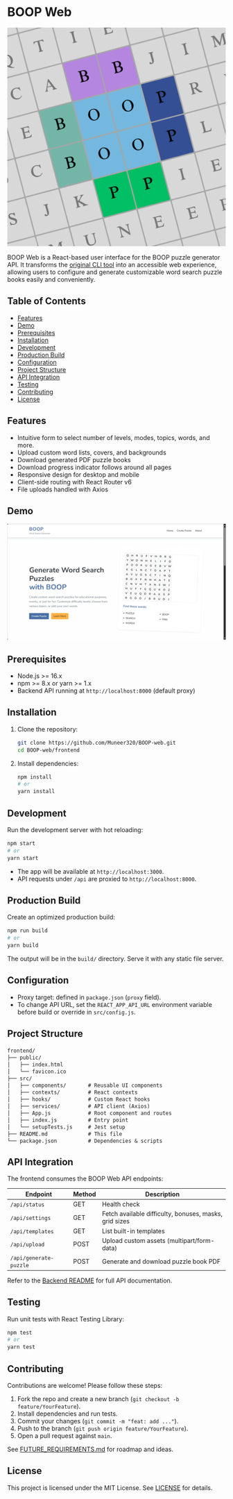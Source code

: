 # BOOP Web
![BOOP Logo](src/assets/logo.svg)

BOOP Web is a React-based user interface for the BOOP puzzle generator API. It transforms the [original CLI tool](https://github.com/Muneer320/BOOP) into an accessible web experience, allowing users to configure and generate customizable word search puzzle books easily and conveniently.

## Table of Contents

- [Features](#features)
- [Demo](#demo)
- [Prerequisites](#prerequisites)
- [Installation](#installation)
- [Development](#development)
- [Production Build](#production-build)
- [Configuration](#configuration)
- [Project Structure](#project-structure)
- [API Integration](#api-integration)
- [Testing](#testing)
- [Contributing](#contributing)
- [License](#license)

## Features

- Intuitive form to select number of levels, modes, topics, words, and more.
- Upload custom word lists, covers, and backgrounds
- Download generated PDF puzzle books
- Download progress indicator follows around all pages
- Responsive design for desktop and mobile
- Client-side routing with React Router v6
- File uploads handled with Axios

## Demo

![BOOP Frontend Screenshot](static/Home-page.png)

## Prerequisites

- Node.js >= 16.x
- npm >= 8.x or yarn >= 1.x
- Backend API running at `http://localhost:8000` (default proxy)

## Installation

1. Clone the repository:
   ```bash
   git clone https://github.com/Muneer320/BOOP-web.git
   cd BOOP-web/frontend
   ```
2. Install dependencies:
   ```bash
   npm install
   # or
   yarn install
   ```

## Development

Run the development server with hot reloading:

```bash
npm start
# or
yarn start
```

- The app will be available at `http://localhost:3000`.
- API requests under `/api` are proxied to `http://localhost:8000`.

## Production Build

Create an optimized production build:

```bash
npm run build
# or
yarn build
```

The output will be in the `build/` directory. Serve it with any static file server.

## Configuration

- Proxy target: defined in `package.json` (`proxy` field).
- To change API URL, set the `REACT_APP_API_URL` environment variable before build or override in `src/config.js`.

## Project Structure

```
frontend/
├── public/
│   ├── index.html
│   └── favicon.ico
├── src/
│   ├── components/       # Reusable UI components
│   ├── contexts/         # React contexts
│   ├── hooks/            # Custom React hooks
│   ├── services/         # API client (Axios)
│   ├── App.js            # Root component and routes
│   ├── index.js          # Entry point
│   └── setupTests.js     # Jest setup
├── README.md             # This file
└── package.json          # Dependencies & scripts
```

## API Integration

The frontend consumes the BOOP Web API endpoints:

| Endpoint                     | Method | Description                                           |
| ---------------------------- | ------ | ----------------------------------------------------- |
| `/api/status`                | GET    | Health check                                          |
| `/api/settings`              | GET    | Fetch available difficulty, bonuses, masks, grid sizes|
| `/api/templates`             | GET    | List built-in templates                               |
| `/api/upload`                | POST   | Upload custom assets (multipart/form-data)           |
| `/api/generate-puzzle`       | POST   | Generate and download puzzle book PDF                |

Refer to the [Backend README](../Backend/README.md) for full API documentation.

## Testing

Run unit tests with React Testing Library:

```bash
npm test
# or
yarn test
```

## Contributing

Contributions are welcome! Please follow these steps:

1. Fork the repo and create a new branch (`git checkout -b feature/YourFeature`).
2. Install dependencies and run tests.
3. Commit your changes (`git commit -m "feat: add ..."`).
4. Push to the branch (`git push origin feature/YourFeature`).
5. Open a pull request against `main`.

See [FUTURE_REQUIREMENTS.md](FUTURE_REQUIREMENTS.md) for roadmap and ideas.

## License

This project is licensed under the MIT License. See [LICENSE](../LICENSE) for details.
